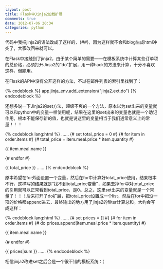 ```yaml
---
layout: post
title: Flask中Jinja2加载扩展
comments: true
date: 2012-07-06 20:34
categories: python
---
```


代码中我把jinja2的语法改成了这样的，{##}，因为这样就不会和blog生成html冲突了，大家改回来就可以。

在Flask中接触到了jinja2，由于某个简单的需要——在模板系统中计算某些订单项的总价格，必须打开Jinja2的“do”扩展，用一种hack的方法来计算，十分不喜欢这样，但能用。

在Flask的API中没有公开这样的方法，不过在邮件列表的索引里找到了：

{% codeblock %}
app.jinja_env.add_extension("jinja2.ext.do")
{% endcodeblock %}

还想多说一下Jinja2的set方法，超级不爽的一个方法，原本以为set出来的变量就可以和python中的变量一样使用呢，结果在这里的set出来的变量也就是一个助记作用，根本不能保存新的值，也就是说这里的变量相当于我们通常意义上的常量！！！

{% codeblock lang:html %}
......
{# set total_price = 0 #}
{# for item in order.items #}
{# total_price = item.meal.price * item.quantity #}
<p class = "order_list_item">{{ item.meal.name }}

{# endfor #}
</td>
<td>{{ total_price }}</td> 
......
{% endcodeblock %}

原本希望在for外面设置一个变量，然后在for中计算好total_price使用，结果根本不行，这样写的结果就是“找不到total_price变量”，如果去掉for中对total_price的引用就可以正常看到total_price，是0。总之，这里set出来的变量就是一个常量了！！！后来打开了do扩展，把total_price设置成一个list，然后在for中把没一项的价格都append进去，最终输出的地方用了jinja2的filter计算总和。大约会写成这样：

{% codeblock lang:html %}
......
{# set prices = [] #}
{# for item in order.items #}
{# do prices.append(item.meal.price * item.quantity) #}
<p class = "order_list_item">{{ item.meal.name }}

{# endfor #}
</td>
<td>{{ prices|sum }}</td> 
......
{% endcodeblock %}

相信jinja2改进set之后会是一个很不错的模板系统：）
